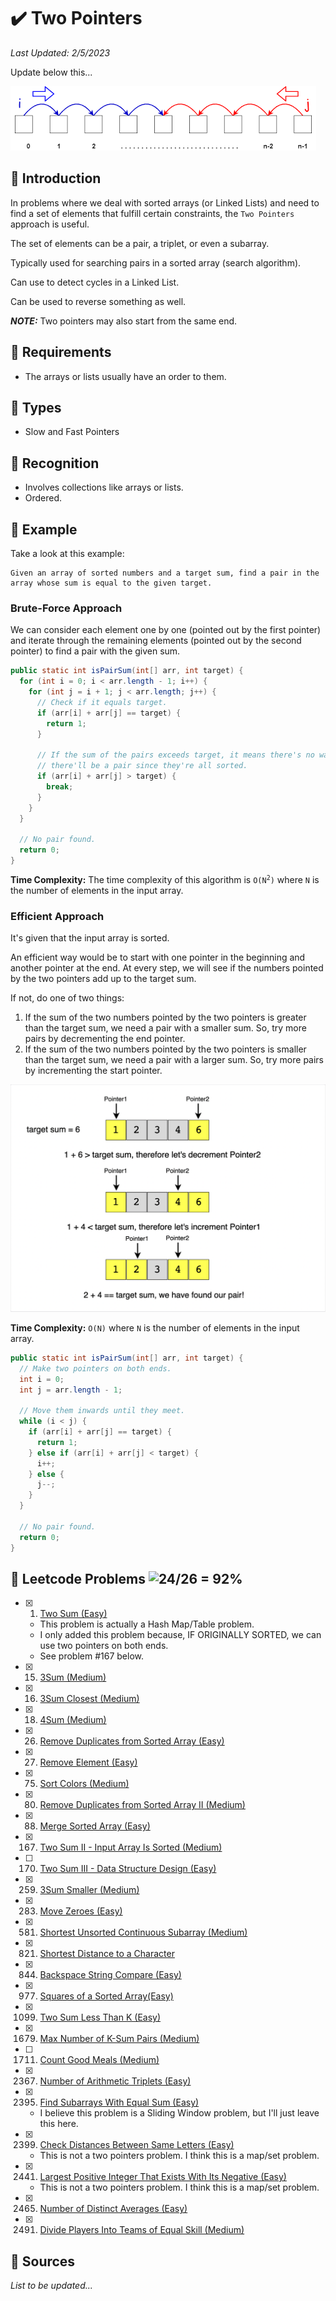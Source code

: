 # :heavy_check_mark: Two Pointers
*Last Updated: 2/5/2023*

Update below this...

![Image of a sliding window](../images/patterns/two-pointers/two-pointers.png)

## :round_pushpin: Introduction
In problems where we deal with sorted arrays (or Linked Lists) and need to find a set of elements that fulfill certain constraints, the `Two Pointers` approach is useful.

The set of elements can be a pair, a triplet, or even a subarray.

Typically used for searching pairs in a sorted array (search algorithm).

Can use to detect cycles in a Linked List.

Can be used to reverse something as well.

***NOTE:*** Two pointers may also start from the same end.

## :round_pushpin: Requirements
- The arrays or lists usually have an order to them.

## :round_pushpin: Types
- Slow and Fast Pointers

## :round_pushpin: Recognition
- Involves collections like arrays or lists.
- Ordered.

## :round_pushpin: Example
Take a look at this example:
```
Given an array of sorted numbers and a target sum, find a pair in the array whose sum is equal to the given target.
```

### Brute-Force Approach
We can consider each element one by one (pointed out by the first pointer) and iterate through the remaining elements (pointed out by the second pointer) to find a pair with the given sum.

```java
public static int isPairSum(int[] arr, int target) {
  for (int i = 0; i < arr.length - 1; i++) {
    for (int j = i + 1; j < arr.length; j++) {
      // Check if it equals target.
      if (arr[i] + arr[j] == target) {
        return 1;
      }

      // If the sum of the pairs exceeds target, it means there's no way
      // there'll be a pair since they're all sorted.
      if (arr[i] + arr[j] > target) {
        break;
      }
    }
  }

  // No pair found.
  return 0;
}
```
**Time Complexity:** The time complexity of this algorithm is <code>O(N<sup>2</sup>)</code> where `N` is the number of elements in the input array.

### Efficient Approach
It's given that the input array is sorted.

An efficient way would be to start with one pointer in the beginning and another pointer at the end. At every step, we will see if the numbers pointed by the two pointers add up to the target sum.

If not, do one of two things:
1. If the sum of the two numbers pointed by the two pointers is greater than the target sum, we need a pair with a smaller sum. So, try more pairs by decrementing the end pointer.
2. If the sum of the two numbers pointed by the two pointers is smaller than the target sum, we need a pair with a larger sum. So, try more pairs by incrementing the start pointer.

![Image of overlapping portion of the method](../images/patterns/two-pointers/two-pointers-example.png)

**Time Complexity:** `O(N)` where `N` is the number of elements in the input array.
```java
public static int isPairSum(int[] arr, int target) {
  // Make two pointers on both ends.
  int i = 0;
  int j = arr.length - 1;

  // Move them inwards until they meet.
  while (i < j) {
    if (arr[i] + arr[j] == target) {
      return 1;
    } else if (arr[i] + arr[j] < target) {
      i++;
    } else {
      j--;
    }
  }

  // No pair found.
  return 0;
}
```

## :round_pushpin: Leetcode Problems ![24/26 = 92%](https://progress-bar.dev/92)

- [x] 1. [Two Sum (Easy)](https://leetcode.com/problems/two-sum/)
  - This problem is actually a Hash Map/Table problem.
  - I only added this problem because, IF ORIGINALLY SORTED, we can use two pointers on both ends.
  - See problem #167 below.
- [x] 15. [3Sum (Medium)](https://leetcode.com/problems/3sum/)
- [x] 16. [3Sum Closest (Medium)](https://leetcode.com/problems/3sum-closest/)
- [x] 18. [4Sum (Medium)](https://leetcode.com/problems/4sum/)
- [x] 26. [Remove Duplicates from Sorted Array (Easy)](https://leetcode.com/problems/remove-duplicates-from-sorted-array/description/)
- [x] 27. [Remove Element (Easy)](https://leetcode.com/problems/remove-element/)
- [x] 75. [Sort Colors (Medium)](https://leetcode.com/problems/sort-colors/)
- [x] 80. [Remove Duplicates from Sorted Array II (Medium)](https://leetcode.com/problems/remove-duplicates-from-sorted-array-ii/)
- [x] 88. [Merge Sorted Array (Easy)](https://leetcode.com/problems/merge-sorted-array/)
- [x] 167. [Two Sum II - Input Array Is Sorted (Medium)](https://leetcode.com/problems/two-sum-ii-input-array-is-sorted/description/)
- [ ] 170. [Two Sum III - Data Structure Design (Easy)](https://leetcode.com/problems/two-sum-iii-data-structure-design/)
- [x] 259. [3Sum Smaller (Medium)](https://leetcode.com/problems/3sum-smaller/)
- [x] 283. [Move Zeroes (Easy)](https://leetcode.com/problems/move-zeroes/)
- [x] 581. [Shortest Unsorted Continuous Subarray (Medium)](https://leetcode.com/problems/shortest-unsorted-continuous-subarray/)
- [x] 821. [Shortest Distance to a Character](https://leetcode.com/problems/shortest-distance-to-a-character/)
- [x] 844. [Backspace String Compare (Easy)](https://leetcode.com/problems/backspace-string-compare/)
- [x] 977. [Squares of a Sorted Array(Easy)](https://leetcode.com/problems/squares-of-a-sorted-array/)
- [x] 1099. [Two Sum Less Than K (Easy)](https://leetcode.com/problems/two-sum-less-than-k/)
- [x] 1679. [Max Number of K-Sum Pairs (Medium)](https://leetcode.com/problems/max-number-of-k-sum-pairs/)
- [ ] 1711. [Count Good Meals (Medium)](https://leetcode.com/problems/count-good-meals/)
- [x] 2367. [Number of Arithmetic Triplets (Easy)](https://leetcode.com/problems/number-of-arithmetic-triplets/)
- [x] 2395. [Find Subarrays With Equal Sum (Easy)](https://leetcode.com/problems/find-subarrays-with-equal-sum/)
  - I believe this problem is a Sliding Window problem, but I'll just leave this here.
- [x] 2399. [Check Distances Between Same Letters (Easy)](https://leetcode.com/problems/check-distances-between-same-letters/)
  - This is not a two pointers problem. I think this is a map/set problem.
- [x] 2441. [Largest Positive Integer That Exists With Its Negative (Easy)](https://leetcode.com/problems/largest-positive-integer-that-exists-with-its-negative/)
  - This is not a two pointers problem. I think this is a map/set problem.
- [x] 2465. [Number of Distinct Averages (Easy)](https://leetcode.com/problems/number-of-distinct-averages/)
- [x] 2491. [Divide Players Into Teams of Equal Skill (Medium)](https://leetcode.com/problems/divide-players-into-teams-of-equal-skill/)

## :round_pushpin: Sources
*List to be updated...*
